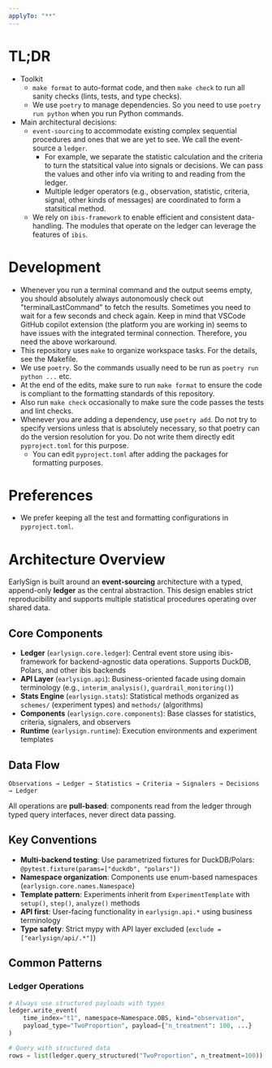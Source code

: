 ```yaml
---
applyTo: "**"
---
```


# TL;DR
- Toolkit
  - `make format` to auto-format code, and then `make check` to run all sanity checks (lints, tests, and type checks).
  - We use `poetry` to manage dependencies. So you need to use `poetry run python` when you run Python commands.
- Main architectural decisions:
  - `event-sourcing` to accommodate existing complex sequential procedures and ones that we are yet to see. We call the event-source a `ledger`.
    - For example, we separate the statistic calculation and the criteria to turn the statsitical value into signals or decisions. We can pass the values and other info via writing to and reading from the ledger.
    - Multiple ledger operators (e.g., observation, statistic, criteria, signal, other kinds of messages) are coordinated to form a statsitical method.
  - We rely on `ibis-framework` to enable efficient and consistent data-handling. The modules that operate on the ledger can leverage the features of `ibis`.

# Development
- Whenever you run a terminal command and the output seems empty, you should absolutely always autonomously check out "terminalLastCommand" to fetch the results. Sometimes you need to wait for a few seconds and check again. Keep in mind that VSCode GitHub copilot extension (the platform you are working in) seems to have issues with the integrated terminal connection. Therefore, you need the above workaround.
- This repository uses `make` to organize workspace tasks. For the details, see the Makefile.
- We use `poetry`. So the commands usually need to be run as `poetry run python ...` etc.
- At the end of the edits, make sure to run `make format` to ensure the code is compliant to the formatting standards of this repository.
- Also run `make check` occasionally to make sure the code passes the tests and lint checks.
- Whenever you are adding a dependency, use `poetry add`. Do not try to specify versions unless that is absolutely necessary, so that poetry can do the version resolution for you. Do not write them directly edit `pyproject.toml` for this purpose.
    - You can edit `pyproject.toml` after adding the packages for formatting purposes.

# Preferences
- We prefer keeping all the test and formatting configurations in `pyproject.toml`.

# Architecture Overview

EarlySign is built around an **event-sourcing** architecture with a typed, append-only **ledger** as the central abstraction. This design enables strict reproducibility and supports multiple statistical procedures operating over shared data.

## Core Components

- **Ledger** (`earlysign.core.ledger`): Central event store using ibis-framework for backend-agnostic data operations. Supports DuckDB, Polars, and other ibis backends
- **API Layer** (`earlysign.api`): Business-oriented facade using domain terminology (e.g., `interim_analysis()`, `guardrail_monitoring()`)
- **Stats Engine** (`earlysign.stats`): Statistical methods organized as `schemes/` (experiment types) and `methods/` (algorithms)
- **Components** (`earlysign.core.components`): Base classes for statistics, criteria, signalers, and observers
- **Runtime** (`earlysign.runtime`): Execution environments and experiment templates

## Data Flow

```
Observations → Ledger → Statistics → Criteria → Signalers → Decisions → Ledger
```

All operations are **pull-based**: components read from the ledger through typed query interfaces, never direct data passing.

## Key Conventions

- **Multi-backend testing**: Use parametrized fixtures for DuckDB/Polars: `@pytest.fixture(params=["duckdb", "polars"])`
- **Namespace organization**: Components use enum-based namespaces (`earlysign.core.names.Namespace`)
- **Template pattern**: Experiments inherit from `ExperimentTemplate` with `setup()`, `step()`, `analyze()` methods
- **API first**: User-facing functionality in `earlysign.api.*` using business terminology
- **Type safety**: Strict mypy with API layer excluded (`exclude = ["earlysign/api/.*"]`)

## Common Patterns

### Ledger Operations
```python
# Always use structured payloads with types
ledger.write_event(
    time_index="t1", namespace=Namespace.OBS, kind="observation",
    payload_type="TwoProportion", payload={"n_treatment": 100, ...}
)

# Query with structured data
rows = list(ledger.query_structured("TwoProportion", n_treatment=100))
```

